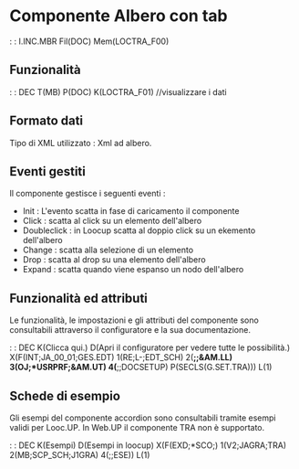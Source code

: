 # Componente Albero con tab

 :  : I.INC.MBR Fil(DOC) Mem(LOCTRA_F00)

## Funzionalità
 :  : DEC T(MB) P(DOC) K(LOCTRA_F01) //visualizzare i dati


## Formato dati
Tipo di XML utilizzato :  Xml ad albero.

## Eventi gestiti
Il componente gestisce i seguenti eventi : 
- Init :  L'evento scatta in fase di caricamento il componente
- Click :  scatta al click su un elemento dell'albero
- Doubleclick :  in Loocup scatta al doppio click su un ekemento dell'albero
- Change :  scatta alla selezione di un elemento
- Drop :  scatta al drop su una elemento dell'albero
- Expand :  scatta quando viene espanso un nodo dell'albero

## Funzionalità ed attributi
Le funzionalità, le impostazioni e gli attributi del componente sono consultabili attraverso il configuratore e la sua documentazione.

 :  : DEC K(Clicca qui.) D(Apri il configuratore per vedere tutte le possibilità.) X(F(INT;JA_00_01;GES.EDT) 1(RE;L-;EDT_SCH) 2(**;;&AM.LL) 3(OJ;*USRPRF;&AM.UT) 4(**;;DOCSETUP) P(SECLS(G.SET.TRA))) L(1)

## Schede di esempio
Gli esempi del componente accordion sono consultabili tramite esempi validi per Looc.UP.
In Web.UP il componente TRA non è supportato.

 :  : DEC K(Esempi) D(Esempi in loocup) X(F(EXD;*SCO;) 1(V2;JAGRA;TRA) 2(MB;SCP_SCH;J1GRA) 4(;;ESE)) L(1)

